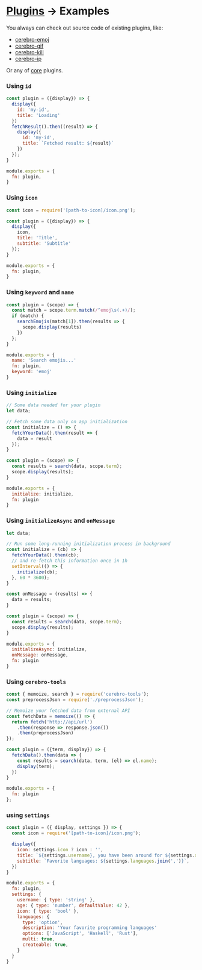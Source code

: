 # <a href="../plugins.md">Plugins</a> → Examples
You always can check out source code of existing plugins, like:

* [cerebro-emoj](https://github.com/KELiON/cerebro-emoj)
* [cerebro-gif](https://github.com/KELiON/cerebro-gif)
* [cerebro-kill](https://github.com/KELiON/cerebro-kill)
* [cerebro-ip](https://github.com/KELiON/cerebro-ip)


Or any of [core](../../app/main/plugins/core) plugins.

### Using `id`
```js
const plugin = ({display}) => {
  display({
    id: 'my-id',
    title: 'Loading'
  })
  fetchResult().then((result) => {
    display({
      id: 'my-id',
      title: `Fetched result: ${result}`
    })
  });
}

module.exports = {
  fn: plugin,
}
```

### Using `icon`
```js
const icon = require('[path-to-icon]/icon.png');

const plugin = ({display}) => {
  display({
    icon,
    title: 'Title',
	subtitle: 'Subtitle'
  });
}

module.exports = {
  fn: plugin,
}
```

### Using `keyword` and `name`
```js
const plugin = (scope) => {
  const match = scope.term.match(/^emoj\s(.+)/);
  if (match) {
    searchEmojis(match[1]).then(results => {
      scope.display(results)
    })
  };
}

module.exports = {
  name: 'Search emojis...'
  fn: plugin,
  keyword: 'emoj'
}

```

### Using `initialize`
```js
// Some data needed for your plugin
let data;

// Fetch some data only on app initialization
const initialize = () => {
  fetchYourData().then(result => {
    data = result
  });
}

const plugin = (scope) => {
  const results = search(data, scope.term);
  scope.display(results);
}

module.exports = {
  initialize: initialize,
  fn: plugin
}
```


### Using `initializeAsync` and `onMessage`
```js
let data;

// Run some long-running initialization process in background
const initialize = (cb) => {
  fetchYourData().then(cb);
  // and re-fetch this information once in 1h
  setInterval(() => {
    initialize(cb);
  }, 60 * 3600);
}

const onMessage = (results) => {
  data = results;
}

const plugin = (scope) => {
  const results = search(data, scope.term);
  scope.display(results);
}

module.exports = {
  initializeAsync: initialize,
  onMessage: onMessage,
  fn: plugin
}
```

### Using `cerebro-tools`
```js
const { memoize, search } = require('cerebro-tools');
const preprocessJson = require('./preprocessJson');

// Memoize your fetched data from external API
const fetchData = memoize(() => {
  return fetch('http://api/url')
    .then(response => response.json())
    .then(preprocessJson)
});

const plugin = ({term, display}) => {
  fetchData().then(data => {
    const results = search(data, term, (el) => el.name);
    display(term);
  })
}

module.exports = {
  fn: plugin
};
```

### using `settings`
```js
const plugin = ({ display, settings }) => {
  const icon = require('[path-to-icon]/icon.png');

  display({
    icon: settings.icon ? icon : '',
    title: `${settings.username}, you have been around for ${settings.age}`,
    subtitle: `Favorite languages: ${settings.languages.join(',')}`,
  })
}

module.exports = {
  fn: plugin,
  settings: {
    username: { type: 'string' },
    age: { type: 'number', defaultValue: 42 },
    icon: { type: 'bool' },
    languages: {
      type: 'option',
      description: 'Your favorite programming languages'
      options: ['JavaScript', 'Haskell', 'Rust'],
      multi: true,
      createable: true,
    }
  }
}

```
